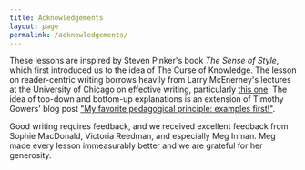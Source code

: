 ```yaml
---
title: Acknowledgements
layout: page
permalink: /acknowledgements/
---
```


These lessons are inspired by Steven Pinker's book _The Sense of Style_, which first
introduced us to the idea of The Curse of Knowledge. The lesson on reader-centric
writing borrows heavily from Larry McEnerney's lectures at the University of Chicago
on effective writing, particularly [this one](https://www.youtube.com/watch?v=vtIzMaLkCaM).
The idea of top-down and bottom-up explanations is an extension of Timothy Gowers'
blog post ["My favorite pedagogical principle: examples first!"](https://gowers.wordpress.com/2007/10/19/my-favourite-pedagogical-principle-examples-first/).

Good writing requires feedback, and we received excellent feedback
from Sophie MacDonald, Victoria Reedman, and especially Meg Inman. Meg made every lesson
immeasurably better and we are grateful for her generosity.
